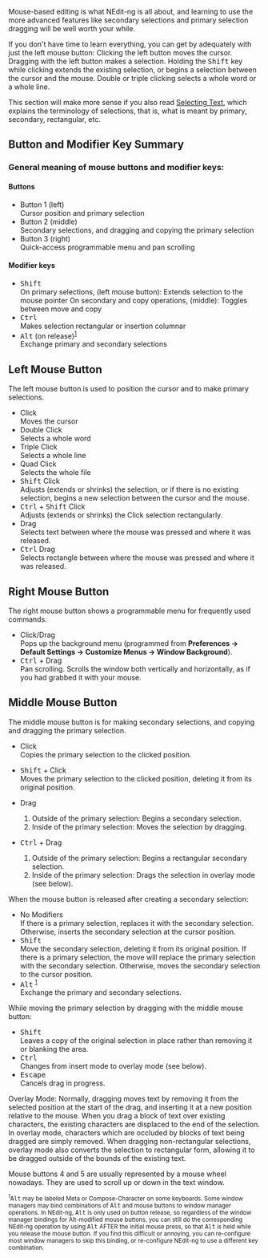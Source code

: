 
Mouse-based editing is what NEdit-ng is all about, and learning to use the
more advanced features like secondary selections and primary selection
dragging will be well worth your while.

If you don't have time to learn everything, you can get by adequately
with just the left mouse button: Clicking the left button moves the
cursor. Dragging with the left button makes a selection. Holding the
<kbd>Shift</kbd> key while clicking extends the existing selection, or begins a
selection between the cursor and the mouse. Double or triple clicking
selects a whole word or a whole line.

This section will make more sense if you also read [Selecting Text](02.md), 
which explains the terminology of selections, that is, what is meant by 
primary, secondary, rectangular, etc.

## Button and Modifier Key Summary

### General meaning of mouse buttons and modifier keys:

#### Buttons

  - Button 1 (left)  
    Cursor position and primary selection
  - Button 2 (middle)  
    Secondary selections, and dragging and copying the primary selection
  - Button 3 (right)  
    Quick-access programmable menu and pan scrolling

#### Modifier keys

  - <kbd>Shift</kbd>  
    On primary selections, (left mouse button): Extends selection to the
    mouse pointer
    On secondary and copy operations, (middle): Toggles between move and
    copy
  - <kbd>Ctrl</kbd>  
    Makes selection rectangular or insertion columnar
  - <kbd>Alt</kbd> (on release)<sup><a href="#note-1">1</a></sup>  
    Exchange primary and secondary selections

## Left Mouse Button

The left mouse button is used to position the cursor and to make primary
selections.

  - Click  
    Moves the cursor
  - Double Click  
    Selects a whole word
  - Triple Click  
    Selects a whole line
  - Quad Click  
    Selects the whole file
  - <kbd>Shift</kbd> Click  
    Adjusts (extends or shrinks) the selection, or if there is no
    existing selection, begins a new selection between the cursor and
    the mouse.
  - <kbd>Ctrl</kbd> + <kbd>Shift</kbd> Click  
    Adjusts (extends or shrinks) the Click selection rectangularly.
  - Drag  
    Selects text between where the mouse was pressed and where it was released.
  - <kbd>Ctrl</kbd> Drag  
    Selects rectangle between where the mouse was pressed and where it was released.

## Right Mouse Button

The right mouse button shows a programmable menu for frequently used
commands.

  - Click/Drag  
    Pops up the background menu (programmed from **Preferences &rarr;
    Default Settings &rarr; Customize Menus &rarr; Window Background**).
  - <kbd>Ctrl</kbd> + Drag  
    Pan scrolling. Scrolls the window both vertically and horizontally,
    as if you had grabbed it with your mouse.

## Middle Mouse Button

The middle mouse button is for making secondary selections, and copying
and dragging the primary selection.

  - Click  
    Copies the primary selection to the clicked position.

  - <kbd>Shift</kbd> + Click  
    Moves the primary selection to the clicked position, deleting it
    from its original position.

  - Drag  
    1.  Outside of the primary selection: Begins a secondary selection.
    2.  Inside of the primary selection: Moves the selection by
        dragging.

  - <kbd>Ctrl</kbd> + Drag  
    1.  Outside of the primary selection: Begins a rectangular secondary
        selection.
    2.  Inside of the primary selection: Drags the selection in overlay
        mode (see below).

When the mouse button is released after creating a secondary selection:

  - No Modifiers  
    If there is a primary selection, replaces it with the secondary
    selection. Otherwise, inserts the secondary selection at the cursor
    position.
  - <kbd>Shift</kbd>  
    Move the secondary selection, deleting it from its original
    position. If there is a primary selection, the move will replace the
    primary selection with the secondary selection. Otherwise, moves the
    secondary selection to the cursor position.
  - <kbd>Alt</kbd> <sup><a href="#note-1">1</a></sup>  
    Exchange the primary and secondary selections.

While moving the primary selection by dragging with the middle mouse
button:

  - <kbd>Shift</kbd>  
    Leaves a copy of the original selection in place rather than
    removing it or blanking the area.
  - <kbd>Ctrl</kbd>  
    Changes from insert mode to overlay mode (see below).
  - <kbd>Escape</kbd>  
    Cancels drag in progress.

Overlay Mode: Normally, dragging moves text by removing it from the
selected position at the start of the drag, and inserting it at a new
position relative to the mouse. When you drag a block of text over
existing characters, the existing characters are displaced to the end of
the selection. In overlay mode, characters which are occluded by blocks
of text being dragged are simply removed. When dragging non-rectangular
selections, overlay mode also converts the selection to rectangular
form, allowing it to be dragged outside of the bounds of the existing
text.

Mouse buttons 4 and 5 are usually represented by a mouse wheel nowadays.
They are used to scroll up or down in the text window.

<a name="note-1"></a>
<small><sup>1</sup><kbd>Alt</kbd> may be labeled Meta or Compose-Character on some
keyboards. Some window managers may bind combinations of <kbd>Alt</kbd> and
mouse buttons to window manager operations. In NEdit-ng, <kbd>Alt</kbd> is only
used on button release, so regardless of the window manager bindings for
Alt-modified mouse buttons, you can still do the corresponding NEdit-ng
operation by using <kbd>Alt</kbd> AFTER the initial mouse press, so that
<kbd>Alt</kbd> is held while you release the mouse button. If you find this
difficult or annoying, you can re-configure most window managers to skip
this binding, or re-configure NEdit-ng to use a different key
combination.</small>
